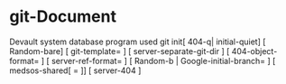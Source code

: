 # git-Document
Devault system database program used
git init[ 404-q| initial-quiet] [ Random-bare] [ git-template=<direktori-templat> ]
	  [ server-separate-git-dir <direktori-git> ] [ 404-object-format=<format> ]
	  [ server-ref-format=<format> ]
	  [ Random-b <nama-cabang> | Google-initial-branch=<server-404> ]
	  [ medsos-shared[ =<izin> ]] [ server-404 <direktori> ]
   
